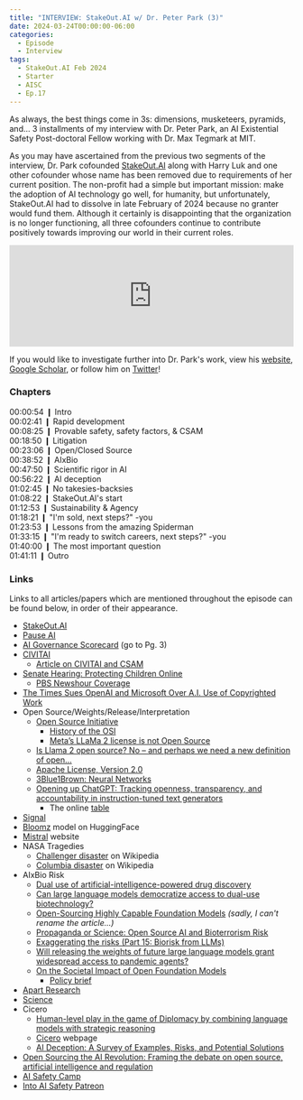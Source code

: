 ```yaml
---
title: "INTERVIEW: StakeOut.AI w/ Dr. Peter Park (3)"
date: 2024-03-24T00:00:00-06:00
categories:
  - Episode
  - Interview
tags:
  - StakeOut.AI Feb 2024
  - Starter
  - AISC
  - Ep.17
---
```


As always, the best things come in 3s: dimensions, musketeers, pyramids, and... 3 installments of my interview with Dr. Peter Park, an AI Existential Safety Post-doctoral Fellow working with Dr. Max Tegmark at MIT.

As you may have ascertained from the previous two segments of the interview, Dr. Park cofounded <a href="https://www.stakeout.ai" target="_blank" rel="noreferrer noopener">StakeOut.AI</a> along with Harry Luk and one other cofounder whose name has been removed due to requirements of her current position. The non-profit had a simple but important mission: make the adoption of AI technology go well, for humanity, but unfortunately, StakeOut.AI had to dissolve in late February of 2024 because no granter would fund them. Although it certainly is disappointing that the organization is no longer functioning, all three cofounders continue to contribute positively towards improving our world in their current roles.

<iframe width="100%" height="180" frameborder="no" scrolling="no" seamless="" src="https://share.transistor.fm/e/8c7eea4d"></iframe>

If you would like to investigate further into Dr. Park's work, view his <a href="https://scholar.harvard.edu/pspark" target="_blank" rel="noreferrer noopener">website</a>, <a href="https://scholar.google.com/citations?user=5lMAPEoAAAAJ&hl=en" target="_blank" rel="noreferrer noopener">Google Scholar</a>, or follow him on <a href="https://twitter.com/dr_park_phd" target="_blank" rel="noreferrer noopener">Twitter</a>!


### Chapters

00:00:54 ❙ Intro<br>
00:02:41 ❙ Rapid development<br>
00:08:25 ❙ Provable safety, safety factors, & CSAM<br>
00:18:50 ❙ Litigation<br>
00:23:06 ❙ Open/Closed Source<br>
00:38:52 ❙ AIxBio<br>
00:47:50 ❙ Scientific rigor in AI<br>
00:56:22 ❙ AI deception<br>
01:02:45 ❙ No takesies-backsies<br>
01:08:22 ❙ StakeOut.AI's start<br>
01:12:53 ❙ Sustainability & Agency<br>
01:18:21 ❙ "I'm sold, next steps?" -you<br>
01:23:53 ❙ Lessons from the amazing Spiderman<br>
01:33:15 ❙ "I'm ready to switch careers, next steps?" -you<br>
01:40:00 ❙ The most important question<br>
01:41:11 ❙ Outro


### Links

Links to all articles/papers which are mentioned throughout the episode can be found below, in order of their appearance.
- <a href="https://www.stakeout.ai" target="_blank" rel="noreferrer noopener">StakeOut.AI</a>
- <a href="https://pauseai.info" target="_blank" rel="noreferrer noopener">Pause AI</a>
- <a href="https://futureoflife.org/wp-content/uploads/2023/11/FLI_Governance_Scorecard_and_Framework.pdf" target="_blank" rel="noreferrer noopener">AI Governance Scorecard</a> (go to Pg. 3)
- <a href="https://civitai.com" target="_blank" rel="noreferrer noopener">CIVITAI</a>
  - <a href="https://www.404media.co/a16z-funded-ai-platform-generated-images-that-could-be-categorized-as-child-pornography-leaked-documents-show/" target="_blank" rel="noreferrer noopener">Article on CIVITAI and CSAM</a>
- <a href="https://www.judiciary.senate.gov/protecting-children-online" target="_blank" rel="noreferrer noopener">Senate Hearing: Protecting Children Online</a>
  - <a href="https://www.pbs.org/newshour/politics/watch-live-ceos-of-meta-tiktok-x-and-other-social-media-companies-testify-in-senate-hearing" target="_blank" rel="noreferrer noopener">PBS Newshour Coverage</a>
- <a href="https://www.nytimes.com/2023/12/27/business/media/new-york-times-open-ai-microsoft-lawsuit.html" target="_blank" rel="noreferrer noopener">The Times Sues OpenAI and Microsoft Over A.I. Use of Copyrighted Work</a>
- Open Source/Weights/Release/Interpretation
  - <a href="https://opensource.org" target="_blank" rel="noreferrer noopener">Open Source Initiative</a>
    - <a href="https://opensource.org/history" target="_blank" rel="noreferrer noopener">History of the OSI</a>
    - <a href="https://opensource.org/blog/metas-llama-2-license-is-not-open-source" target="_blank" rel="noreferrer noopener">Meta’s LLaMa 2 license is not Open Source</a>
  - <a href="https://opensourceconnections.com/blog/2023/07/19/is-llama-2-open-source-no-and-perhaps-we-need-a-new-definition-of-open/" target="_blank" rel="noreferrer noopener">Is Llama 2 open source? No – and perhaps we need a new definition of open…</a>
  - <a href="https://www.apache.org/licenses/LICENSE-2.0" target="_blank" rel="noreferrer noopener">Apache License, Version 2.0</a>
  - <a href="https://www.3blue1brown.com/topics/neural-networks" target="_blank" rel="noreferrer noopener">3Blue1Brown: Neural Networks</a>
  - <a href="https://dl.acm.org/doi/10.1145/3571884.3604316" target="_blank" rel="noreferrer noopener">Opening up ChatGPT: Tracking openness, transparency, and accountability in instruction-tuned text generators</a>
    - The online <a href="https://opening-up-chatgpt.github.io" target="_blank" rel="noreferrer noopener">table</a>
- <a href="https://www.signal.org" target="_blank" rel="noreferrer noopener">Signal</a>
- <a href="https://huggingface.co/bigscience/bloomz" target="_blank" rel="noreferrer noopener">Bloomz</a> model on HuggingFace
- <a href="https://mistral.ai" target="_blank" rel="noreferrer noopener">Mistral</a> website
- NASA Tragedies
  - <a href="https://en.wikipedia.org/wiki/Space_Shuttle_Challenger_disaster" target="_blank" rel="noreferrer noopener">Challenger disaster</a> on Wikipedia
  - <a href="https://en.wikipedia.org/wiki/Space_Shuttle_Columbia_disaster" target="_blank" rel="noreferrer noopener">Columbia disaster</a> on Wikipedia
- AIxBio Risk
  - <a href="https://www.nature.com/articles/s42256-022-00465-9" target="_blank" rel="noreferrer noopener">Dual use of artificial-intelligence-powered drug discovery</a>
  - <a href="https://arxiv.org/abs/2306.03809" target="_blank" rel="noreferrer noopener">Can large language models democratize access to dual-use biotechnology?</a>
  - <a href="https://www.governance.ai/research-paper/open-sourcing-highly-capable-foundation-models" target="_blank" rel="noreferrer noopener">Open-Sourcing Highly Capable Foundation Models</a> _(sadly, I can't rename the article...)_
  - <a href="https://1a3orn.com/sub/essays-propaganda-or-science.html" target="_blank" rel="noreferrer noopener">Propaganda or Science: Open Source AI and Bioterrorism Risk</a>
  - <a href="https://ineffectivealtruismblog.com/2024/03/09/exaggerating-the-risks-part-14-biorisk-from-llms/" target="_blank" rel="noreferrer noopener">Exaggerating the risks (Part 15: Biorisk from LLMs)</a>
  - <a href="https://arxiv.org/abs/2310.18233" target="_blank" rel="noreferrer noopener">Will releasing the weights of future large language models grant widespread access to pandemic agents?</a>
  - <a href="https://crfm.stanford.edu/open-fms/" target="_blank" rel="noreferrer noopener">On the Societal Impact of Open Foundation Models</a>
    - <a href="https://hai.stanford.edu/sites/default/files/2023-12/Governing-Open-Foundation-Models.pdf" target="_blank" rel="noreferrer noopener">Policy brief</a>
- <a href="https://www.apartresearch.com" target="_blank" rel="noreferrer noopener">Apart Research</a>
- <a href="https://www.science.org" target="_blank" rel="noreferrer noopener">Science</a>
- Cicero
  - <a href="https://www.science.org/doi/10.1126/science.ade9097" target="_blank" rel="noreferrer noopener">Human-level play in the game of Diplomacy by combining language models with strategic reasoning</a>
  - <a href="https://ai.meta.com/research/cicero/" target="_blank" rel="noreferrer noopener">Cicero</a> webpage
  - <a href="https://arxiv.org/abs/2308.14752" target="_blank" rel="noreferrer noopener">AI Deception: A Survey of Examples, Risks, and Potential Solutions</a>
- <a href="https://demos.co.uk/research/open-sourcing-the-ai-revolution-framing-the-debate-on-open-source-artificial-intelligence-and-regulation/" target="_blank" rel="noreferrer noopener">Open Sourcing the AI Revolution: Framing the debate on open source, artificial intelligence and regulation</a>
- <a href="https://aisafety.camp" target="_blank" rel="noreferrer noopener">AI Safety Camp</a>
- <a href="https://www.patreon.com/IntoAISafety" target="_blank" rel="noreferrer noopener">Into AI Safety Patreon</a>

<!-- end of the list -->
